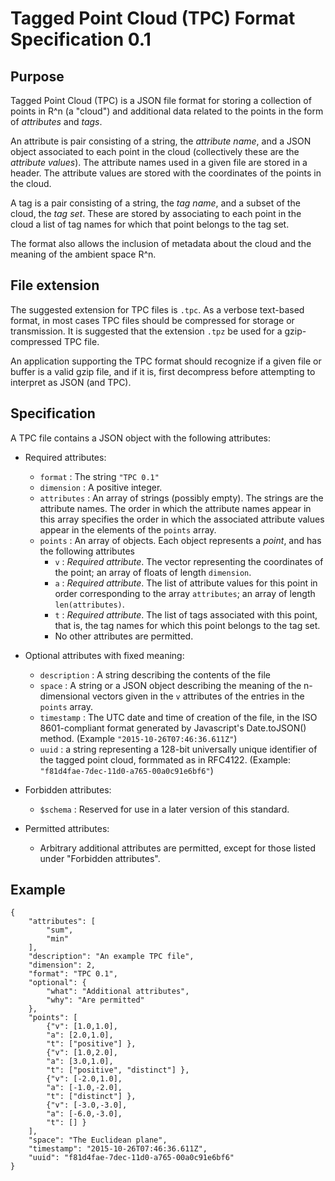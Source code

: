 Tagged Point Cloud (TPC) Format Specification 0.1
=================================================

Purpose
-------

Tagged Point Cloud (TPC) is a JSON file format for storing a
collection of points in R^n (a "cloud") and additional data related to
the points in the form of *attributes* and *tags*.

An attribute is pair consisting of a string, the *attribute name*, and
a JSON object associated to each point in the cloud (collectively
these are the *attribute values*).  The attribute names used in a
given file are stored in a header.  The attribute values are stored
with the coordinates of the points in the cloud.

A tag is a pair consisting of a string, the *tag name*, and a subset
of the cloud, the *tag set*.  These are stored by associating to each
point in the cloud a list of tag names for which that point belongs to
the tag set.

The format also allows the inclusion of metadata about the cloud and
the meaning of the ambient space R^n.


File extension
--------------

The suggested extension for TPC files is `.tpc`.  As a verbose
text-based format, in most cases TPC files should be compressed for
storage or transmission.  It is suggested that the extension `.tpz` be
used for a gzip-compressed TPC file.

An application supporting the TPC format should recognize if a given
file or buffer is a valid gzip file, and if it is, first decompress
before attempting to interpret as JSON (and TPC).

Specification
-------------

A TPC file contains a JSON object with the following attributes:

* Required attributes:
    * `format` : The string `"TPC 0.1"`
    * `dimension` : A positive integer.
    * `attributes` : An array of strings (possibly empty).  The
    strings are the attribute names.  The order in which the attribute
    names appear in this array specifies the order in which the
    associated attribute values appear in the elements of the `points`
    array.
    * `points` : An array of objects.  Each object represents a
    *point*, and has the following attributes
        * `v` : _Required attribute_.  The vector representing the
        coordinates of the point; an array of floats of length `dimension`.
        * `a` : _Required attribute_.  The list of attribute values for
        this point in order corresponding to the array `attributes`;
        an array of length `len(attributes)`.
        * `t` : _Required attribute_.  The list of tags associated
        with this point, that is, the tag names for which this point
        belongs to the tag set.
        * No other attributes are permitted.

* Optional attributes with fixed meaning:
    * `description` : A string describing the contents of the file
    * `space` : A string or a JSON object describing the meaning of
    the n-dimensional vectors given in the `v` attributes of the
    entries in the `points` array.
    * `timestamp` : The UTC date and time of creation of the file, in
    the ISO 8601-compliant format generated by Javascript's
    Date.toJSON() method.  (Example `"2015-10-26T07:46:36.611Z"`)
    * `uuid` : a string representing a 128-bit universally unique
    identifier of the tagged point cloud, formmated as in
    RFC4122. (Example: `"f81d4fae-7dec-11d0-a765-00a0c91e6bf6"`)

* Forbidden attributes:
    * `$schema` : Reserved for use in a later version of this
      standard.
    
* Permitted attributes:
    * Arbitrary additional attributes are permitted, except for those
    listed under "Forbidden attributes".

Example
-------
    {
        "attributes": [
            "sum",
            "min"
        ],
        "description": "An example TPC file",
        "dimension": 2,
        "format": "TPC 0.1",
        "optional": {
            "what": "Additional attributes",
            "why": "Are permitted"
        },
        "points": [
            {"v": [1.0,1.0],
            "a": [2.0,1.0],
            "t": ["positive"] },
            {"v": [1.0,2.0],
            "a": [3.0,1.0],
            "t": ["positive", "distinct"] },
            {"v": [-2.0,1.0],
            "a": [-1.0,-2.0],
            "t": ["distinct"] },
            {"v": [-3.0,-3.0],
            "a": [-6.0,-3.0],
            "t": [] }
        ],
        "space": "The Euclidean plane",
        "timestamp": "2015-10-26T07:46:36.611Z",
        "uuid": "f81d4fae-7dec-11d0-a765-00a0c91e6bf6"
    }
